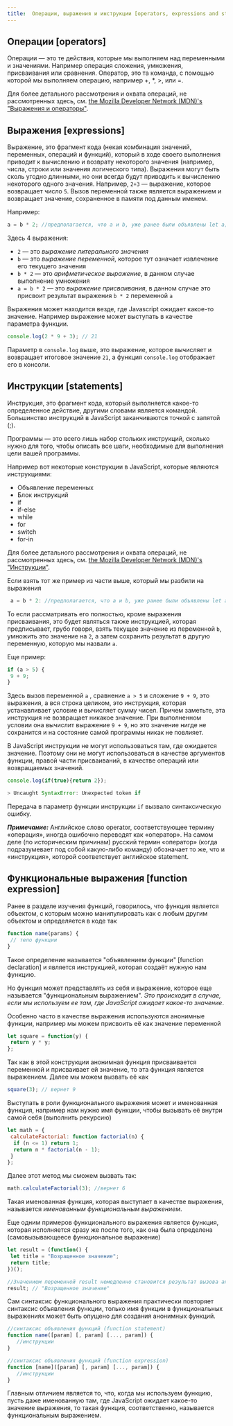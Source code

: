 ```yaml
---
title:  Операции, выражения и инструкции [operators, expressions and statements]
---
```


## Операции [operators]

Операции — это те действия, которые мы выполняем над переменными и значениями. Например операция сложения, умножения, присваивания или сравнения. Оператор, это та команда, с помощью которой мы выполняем операцию, например +, \*, >, или =.

Для более детального рассмотрения и охвата операций, не рассмотренных здесь, см. [the Mozilla Developer Network (MDN)'s "Выражения и операторы"](https://developer.mozilla.org/ru/docs/Web/JavaScript/Guide/Expressions_and_Operators).

## Выражения [expressions]

Выражение, это фрагмент кода (некая комбинация значений, переменных, операций и функций), который в ходе своего выполнения приводит к вычислению и возврату некоторого значения (например, числа, строки или значения логического типа). Выражения могут быть сколь угодно длинными, но они всегда будут приводить к вычислению некоторого одного значения.
Например, `2+3` — выражение, которое возвращает число `5`. Вызов переменной также является выражением и возвращает значение, сохраненное в памяти под данным именем.

Например:

```javascript
a = b * 2; //предполагается, что a и b, уже ранее были объявлены let a; let b=3;
```

Здесь 4 выражения:

* `2` — это _выражение литерального значения_
* `b` — это _выражение переменной_, которое тут означает извлечение его текущего значения
* `b * 2` — это _арифметическое выражение_, в данном случае выполнение умножения
* `a = b * 2` — это _выражение присваивания_, в данном случае это присвоит результат выражения `b * 2` переменной `a`

Выражения может находится везде, где Javascript ожидает какое-то значение. Например выражение может выступать в качестве параметра функции.

```javascript
console.log(2 * 9 + 3); // 21
```

Параметр в `console.log` выше, это выражение, которое вычисляет и возвращает итоговое значение `21`, а функция `console.log` отображает его в консоли.

## Инструкции [statements]

Инструкция, это фрагмент кода, который выполняется какое-то определенное действие, другими словами является командой. Большинство инструкций в JavaScript заканчиваются точкой с запятой (;).

Программы — это всего лишь набор стольких инструкций, сколько нужно для того, чтобы описать все шаги, необходимые для выполнения цели вашей программы.

Например вот некоторые конструкции в JavaScript, которые являются инструкциями:

* Объявление переменных
* Блок инструкций
* if
* if-else
* while
* for
* switch
* for-in

Для более детального рассмотрения и охвата операций, не рассмотренных здесь, см. [the Mozilla Developer Network (MDN)'s "Инструкции"](https://developer.mozilla.org/ru/docs/Web/JavaScript/Reference/Statements).

Если взять тот же пример из части выше, который мы разбили на выражения

```javascript
 a = b * 2: //предполагается, что a и b, уже ранее были объявлены let a; let b=3;
```

То если рассматривать его полностью, кроме выражения присваивания, это будет являться также инструкцией, которая предписывает, грубо говоря, взять текущее значение из переменной `b`, умножить это значение на `2`, а затем сохранить результат в другую переменную, которую мы назвали `a`.

Еще пример:

```javascript
if (a > 5) {
 9 + 9;
}
```

Здесь вызов переменной `а` , сравнение `a > 5` и сложение `9 + 9`, это выражения, а вся строка целиком, это инструкция, которая устанавливает условие и вычисляет сумму чисел. Причем заметьте, эта инструкция не возвращает никакое значение. При выполненном условии она вычислит выражение `9 + 9`, но это значение нигде не сохранится и на состояние самой программы никак не повлияет.

В JavaScript инструкции не могут использоваться там, где ожидается значение. Поэтому они не могут использоваться в качестве аргументов функции, правой части присваиваний, в качестве операций или возвращаемых значений.

```javascript
console.log(if(true){return 2});

> Uncaught SyntaxError: Unexpected token if
```

Передача в параметр функции инструкции `if` вызвало синтаксическую ошибку.

**_Примечание:_** Английское слово operator, соответствующее термину «операция», иногда ошибочно переводят как «оператор». На самом деле (по историческим причинам) русский термин «оператор» (когда подразумевает под собой какую-либо команду) обозначает то же, что и «инструкция», которой соответствует английское statement.

## Функциональные выражения [function expression]

Ранее в разделе изучения функций, говорилось, что функция является объектом, с которым можно манипулировать как с любым другим объектом и определяется в коде так

```javascript
function name(params) {
 // тело функции
}
```

Такое определение называется "объявлением функции" [function declaration] и является инструкцией, которая создаёт нужную нам функцию.

Но функция может представлять из себя и выражение, которое еще называется "функциональным выражением". _Это происходит в случае, если мы используем ее там, где JavaScript ожидает какое-то значение_.

Особенно часто в качестве выражения используются анонимные функции, например мы можем присвоить её как значение переменной

```javascript
let square = function(y) {
 return y * y;
};
```

Так как в этой конструкции анонимная функция присваивается переменной и присваивает ей значение, то эта функция является выражением. Далее мы можем вызвать её как

```javascript
square(3); // вернет 9
```

Выступать в роли функционального выражения может и именованная функция, например нам нужно имя функции, чтобы вызывать её внутри самой себя (выполнить рекурсию)

```javascript
let math = {
 calculateFactorial: function factorial(n) {
  if (n <= 1) return 1;
  return n * factorial(n - 1);
 }
};
```

Далее этот метод мы сможем вызвать так:

```javascript
math.calculateFactorial(3); //вернет 6
```

Такая именованная функция, которая выступает в качестве выражения, называется _именованным функциональным выражением_.

Еще одним примеров функционального выражения является функция, которая исполняется сразу же после того, как она была определена (самовызывающеесе функциональное выражение)

```javascript
let result = (function() {
 let title = "Возращенное значение";
 return title;
})();

//Значением переменной result немедленно становится результат вызова анонимной функции
result; // "Возращенное значение"
```

Сам синтаксис функционального выражения практически повторяет синтаксис объявления функции, только имя функции в функциональных выражениях может быть опущено для создания анонимных функций.

```javascript
//синтаксис объявления функций (function statement)
function name([param] [, param] [..., param]) {
   //инструкции
}

//синтаксис объявления функций (function expression)
function [name]([param] [, param] [..., param]) {
   //инструкции
}
```

Главным отличием является то, что, когда мы используем функцию, пусть даже именованную там, где JavaScript ожидает какое-то значение выражения, то такая функция, соответственно, называется функциональным выражением.
